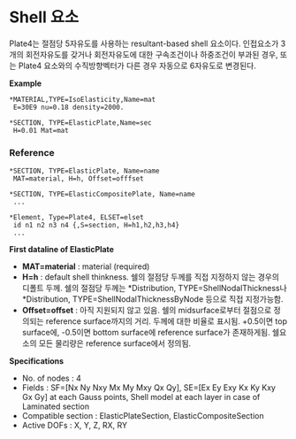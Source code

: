 # Shell 요소

Plate4는 절점당 5자유도를 사용하는 resultant-based shell 요소이다. 인접요소가 3개의 회전자유도를 갖거나 회전자유도에 대한 구속조건이나 하중조건이 부과된 경우, 또는 Plate4 요소와의 수직방향벡터가 다른 경우 자동으로 6자유도로 변경된다. 

__Example__
```
*MATERIAL,TYPE=IsoElasticity,Name=mat
 E=30E9 nu=0.18 density=2000.
 
*SECTION, TYPE=ElasticPlate,Name=sec
 H=0.01 Mat=mat
```

### Reference
```
*SECTION, TYPE=ElasticPlate, Name=name
 MAT=material, H=h, Offset=offfset

*SECTION, TYPE=ElasticCompositePlate, Name=name
 ...

*Element, Type=Plate4, ELSET=elset
 id n1 n2 n3 n4 {,S=section, H=h1,h2,h3,h4}
 ...
```

__First dataline of ElasticPlate__

- __MAT=material__ : material (required)
- __H=h__ : default shell thinkness. 쉘의 절점당 두께를 직접 지정하지 않는 경우의 디폴트 두께. 쉘의 절점당 두께는 *Distribution, TYPE=ShellNodalThickness나 *Distribution, TYPE=ShellNodalThicknessByNode 등으로 직접 지정가능함.
- __Offset=offset__ : 아직 지원되지 않고 있음. 쉘의 midsurface로부터 절점으로 정의되는 reference surface까지의 거리. 두께에 대한 비율로 표시됨. +0.5이면 top surface에, -0.5이면 bottom surface에 reference surface가 존재하게됨. 쉘요소의 모든 물리량은 reference surface에서 정의됨. 

__Specifications__

- No. of nodes : 4
- Fields : SF=[Nx Ny Nxy Mx My Mxy Qx Qy], SE=[Ex Ey Exy Kx Ky Kxy Gx Gy] at each Gauss points, Shell model at each layer in case of Laminated section
- Compatible section : ElasticPlateSection, ElasticCompositeSection
- Active DOFs : X, Y, Z, RX, RY

